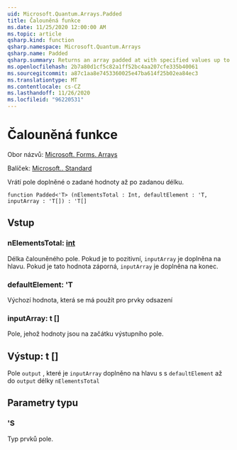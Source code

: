 ```yaml
---
uid: Microsoft.Quantum.Arrays.Padded
title: Čalouněná funkce
ms.date: 11/25/2020 12:00:00 AM
ms.topic: article
qsharp.kind: function
qsharp.namespace: Microsoft.Quantum.Arrays
qsharp.name: Padded
qsharp.summary: Returns an array padded at with specified values up to a specified length.
ms.openlocfilehash: 2b7a80d1cf5c82a1ff52bc4aa207cfe335b40061
ms.sourcegitcommit: a87c1aa8e7453360025e47ba614f25b02ea84ec3
ms.translationtype: MT
ms.contentlocale: cs-CZ
ms.lasthandoff: 11/26/2020
ms.locfileid: "96220531"
---
```

# <a name="padded-function"></a>Čalouněná funkce

Obor názvů: [Microsoft. Forms. Arrays](xref:Microsoft.Quantum.Arrays)

Balíček: [Microsoft.. Standard](https://nuget.org/packages/Microsoft.Quantum.Standard)


Vrátí pole doplněné o zadané hodnoty až po zadanou délku.

```qsharp
function Padded<'T> (nElementsTotal : Int, defaultElement : 'T, inputArray : 'T[]) : 'T[]
```


## <a name="input"></a>Vstup

### <a name="nelementstotal--int"></a>nElementsTotal: [int](xref:microsoft.quantum.lang-ref.int)

Délka čalouněného pole. Pokud je to pozitivní, `inputArray` je doplněna na hlavu. Pokud je tato hodnota záporná, `inputArray` je doplněna na konec.


### <a name="defaultelement--t"></a>defaultElement: 'T

Výchozí hodnota, která se má použít pro prvky odsazení


### <a name="inputarray--t"></a>inputArray: t []

Pole, jehož hodnoty jsou na začátku výstupního pole.



## <a name="output--t"></a>Výstup: t []

Pole `output` , které je `inputArray` doplněno na hlavu s s `defaultElement` až do `output` délky `nElementsTotal`

## <a name="type-parameters"></a>Parametry typu

### <a name="t"></a>'S

Typ prvků pole.